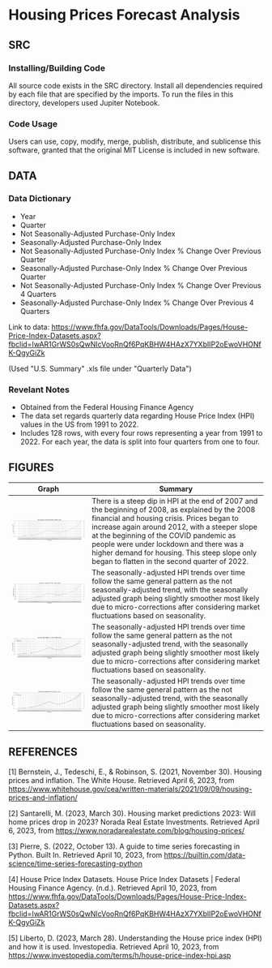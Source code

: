 # Housing Prices Forecast Analysis

## SRC

### Installing/Building Code
All source code exists in the SRC directory. Install all dependencies required by each file that are specified by the imports.
To run the files in this directory, developers used Jupiter Notebook.

### Code Usage
Users can use, copy, modify, merge, publish, distribute, and sublicense this software, granted that the original MIT License is included in new software.

## DATA

### Data Dictionary 
- Year  
- Quarter 
- Not Seasonally-Adjusted Purchase-Only Index
- Seasonally-Adjusted Purchase-Only Index
- Not Seasonally-Adjusted Purchase-Only Index % Change Over Previous Quarter
- Seasonally-Adjusted Purchase-Only Index % Change Over Previous Quarter
- Not Seasonally-Adjusted Purchase-Only Index % Change Over Previous 4 Quarters
- Seasonally-Adjusted Purchase-Only Index % Change Over Previous 4 Quarters

Link to data: https://www.fhfa.gov/DataTools/Downloads/Pages/House-Price-Index-Datasets.aspx?fbclid=IwAR1GrWS0sQwNIcVooRnQf6PqKBHW4HAzX7YXblIP2oEwoVHONfK-QgyGiZk

(Used "U.S. Summary" .xls file under "Quarterly Data") 

### Revelant Notes
- Obtained from the Federal Housing Finance Agency
- The data set regards quarterly data regarding House Price Index (HPI) values in the US from 1991 to 2022. 
- Includes 128 rows, with every four rows representing a year from 1991 to 2022. For each year, the data is split into four quarters from one to four.


## FIGURES
Graph | Summary
------------- | -------------
![alt text](https://github.com/lucywang-uva/dsp3/blob/main/FIGURES/not_seasonally_adjusted_HPI.png?raw=true) | There is a steep dip in HPI at the end of 2007 and the beginning of 2008, as explained by the 2008 financial and housing crisis. Prices began to increase again around 2012, with a steeper slope at the beginning of the COVID pandemic as people were under lockdown and there was a higher demand for housing. This steep slope only began to flatten in the second quarter of 2022.
![alt text](https://github.com/lucywang-uva/dsp3/blob/main/FIGURES/seasonally_adjusted_HPI.png?raw=true) | The seasonally-adjusted HPI trends over time follow the same general pattern as the not seasonally-adjusted trend, with the seasonally adjusted graph being slightly smoother most likely due to micro-corrections after considering market fluctuations based on seasonality. 
![alt text](https://github.com/lucywang-uva/dsp3/blob/main/FIGURES/not_seasonal_analysis.png?raw=true) | The seasonally-adjusted HPI trends over time follow the same general pattern as the not seasonally-adjusted trend, with the seasonally adjusted graph being slightly smoother most likely due to micro-corrections after considering market fluctuations based on seasonality. 
![alt text](https://github.com/lucywang-uva/dsp3/blob/main/FIGURES/seasonal_analysis.png?raw=true) | The seasonally-adjusted HPI trends over time follow the same general pattern as the not seasonally-adjusted trend, with the seasonally adjusted graph being slightly smoother most likely due to micro-corrections after considering market fluctuations based on seasonality. 






## REFERENCES
[1]   Bernstein, J., Tedeschi, E., & Robinson, S. (2021, November 30). Housing prices and inflation. The White House. Retrieved April 6, 2023, from                                                                       https://www.whitehouse.gov/cea/written-materials/2021/09/09/housing-prices-and-inflation/ 

[2]   Santarelli, M. (2023, March 30). Housing market predictions 2023: Will home		prices drop in 2023? Norada Real Estate Investments. Retrieved April 6, 2023, from https://www.noradarealestate.com/blog/housing-prices/ 

[3]   Pierre, S. (2022, October 13). A guide to time series forecasting in Python. Built		In. Retrieved April 10, 2023, from									https://builtin.com/data-science/time-series-forecasting-python 

[4]   House Price Index Datasets. House Price Index Datasets | Federal Housing Finance Agency. (n.d.). Retrieved April 10, 2023, from						https://www.fhfa.gov/DataTools/Downloads/Pages/House-Price-Index-Datasets.aspx?fbclid=IwAR1GrWS0sQwNIcVooRnQf6PqKBHW4HAzX7YXblIP2oEwoVHONfK-QgyGiZk 

[5]   Liberto, D. (2023, March 28). Understanding the House price index (HPI) and		how it is used. Investopedia. Retrieved April 10, 2023, from https://www.investopedia.com/terms/h/house-price-index-hpi.asp 

